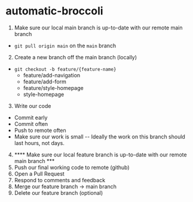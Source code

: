 # automatic-broccoli

1. Make sure our local main branch is up-to-date with our remote main branch
  - `git pull origin main` on the `main` branch
2. Create a new branch off the main branch (locally)
  - `git checkout -b feature/{feature-name}`
    - feature/add-navigation
    - feature/add-form
    - feature/style-homepage
    - style-homepage 
3. Write our code
  - Commit early
  - Commit often
  - Push to remote often
  - Make sure our work is small -- Ideally the work on this branch should last hours, not days.
4. **** Make sure our local feature branch is up-to-date with our remote main branch ***
5. Push our final working code to remote (github)
6. Open a Pull Request
7. Respond to comments and feedback
8. Merge our feature branch -> main branch
9. Delete our feature branch (optional)